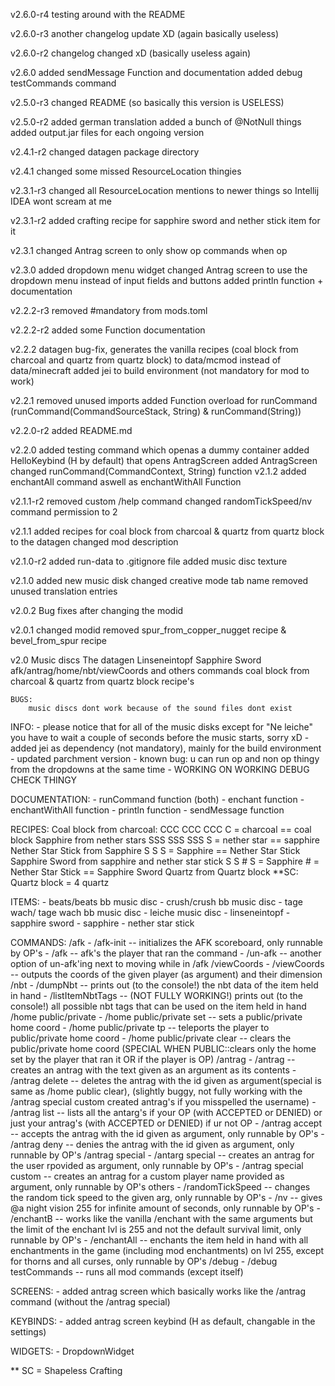 v2.6.0-r4
    testing around with the README

v2.6.0-r3
    another changelog update XD (again basically useless)

v2.6.0-r2
    changelog changed xD (basically useless again)

v2.6.0
    added sendMessage Function and documentation
    added debug testCommands command

v2.5.0-r3
    changed README (so basically this version is USELESS)

v2.5.0-r2
    added german translation
    added a bunch of @NotNull things
    added output.jar files for each ongoing version

v2.4.1-r2
    changed datagen package directory

v2.4.1
    changed some missed ResourceLocation thingies

v2.3.1-r3
    changed all ResourceLocation mentions to newer things so Intellij IDEA wont scream at me

v2.3.1-r2
    added crafting recipe for sapphire sword and nether stick item for it

v2.3.1
    changed Antrag screen to only show op commands when op

v2.3.0
    added dropdown menu widget
    changed Antrag screen to use the dropdown menu instead of input fields and buttons
    added println function + documentation

v2.2.2-r3
    removed #mandatory from mods.toml

v2.2.2-r2
    added some Function documentation

v2.2.2
    datagen bug-fix, generates the vanilla recipes (coal block from charcoal and quartz from quartz block) to data/mcmod instead of data/minecraft
    added jei to build environment (not mandatory for mod to work)

v2.2.1
    removed unused imports
    added Function overload for runCommand (runCommand(CommandSourceStack, String) & runCommand(String))

v2.2.0-r2
    added README.md

v2.2.0
    added testing command which openas a dummy container
    added HelloKeybind (H by default) that opens AntragScreen
    added AntragScreen
    changed runCommand(CommandContext, String) function
v2.1.2
    added enchantAll command aswell as enchantWithAll Function

v2.1.1-r2
    removed custom /help command
    changed randomTickSpeed/nv command permission to 2

v2.1.1
    added recipes for coal block from charcoal & quartz from quartz block to the datagen
    changed mod description

v2.1.0-r2
    added run-data to .gitignore file
    added music disc texture

v2.1.0
    added new music disk
    changed creative mode tab name
    removed unused translation entries

v2.0.2
    Bug fixes after changing the modid

v2.0.1
    changed modid
    removed spur_from_copper_nugget recipe & bevel_from_spur recipe

v2.0
    Music discs
    The datagen
    Linseneintopf
    Sapphire Sword
    afk/antrag/home/nbt/viewCoords and others commands
    coal block from charcoal & quartz from quartz block recipe's

    BUGS:
        music discs dont work because of the sound files dont exist



INFO:
    - please notice that for all of the music disks except for "Ne leiche" you have to wait a couple of seconds before the music starts, sorry xD
    - added jei as dependency (not mandatory), mainly for the build environment
    - updated parchment version
    - known bug: u can run op and non op thingy from the dropdowns at the same time
    - WORKING ON WORKING DEBUG CHECK THINGY

DOCUMENTATION:
    - runCommand function (both)
    - enchant function
    - enchantWithAll function
    - println function
    - sendMessage function

RECIPES:
Coal block from charcoal:
    CCC
    CCC
    CCC
    C = charcoal == coal block
Sapphire from nether stars
    SSS
    SSS
    SSS
    S = nether star == sapphire
Nether Star Stick from Sapphire
    S
    S
    S = Sapphire == Nether Star Stick
Sapphire Sword from sapphire and nether star stick
    S
    S
    #
    S = Sapphire
    # = Nether Star Stick == Sapphire Sword
Quartz from Quartz block **SC:
    Quartz block = 4 quartz

ITEMS:
    - beats/beats bb music disc
    - crush/crush bb music disc
    - tage wach/ tage wach bb music disc
    - leiche music disc
    - linseneintopf
    - sapphire sword
    - sapphire
    - nether star stick

COMMANDS:
    /afk
        - /afk-init                  -- initializes the AFK scoreboard, only runnable by OP's
        - /afk                       -- afk's the player that ran the command
        - /un-afk                    -- another option of un-afk'ing next to moving while in /afk
    /viewCoords
        - /viewCoords                -- outputs the coords of the given player (as argument) and their dimension
    /nbt
        - /dumpNbt                   -- prints out (to the console!) the nbt data of the item held in hand
        - /listItemNbtTags           -- (NOT FULLY WORKING!) prints out (to the console!) all possible nbt tags that can be used on the item held in hand
    /home public/private
        - /home public/private set   -- sets a public/private home coord
        - /home public/private tp    -- teleports the player to public/private home coord
        - /home public/private clear -- clears the public/private home coord (SPECIAL WHEN PUBLIC::clears only the home set by the player that ran it OR if the player is OP)
    /antrag
        - /antrag                    -- creates an antrag with the text given as an argument as its contents
        - /antrag delete             -- deletes the antrag with the id given as argument(special is same as /home public clear), (slightly buggy, not fully working with the /antrag special custom created antrag's if you misspelled the username)
        - /antrag list               -- lists all the antarg's if your OP (with ACCEPTED or DENIED) or just your antrag's (with ACCEPTED or DENIED) if ur not OP
        - /antrag accept             -- accepts the antrag with the id given as argument, only runnable by OP's
        - /antrag deny               -- denies the antrag with the id given as argument, only runnable by OP's
        /antrag special
            - /antarg special        -- creates an antrag for the user rpovided as argument, only runnable by OP's
            - /antrag special custom -- creates an antrag for a custom player name provided as argument, only runnable by OP's
    others
        - /randomTickSpeed           -- changes the random tick speed to the given arg, only runnable by OP's
        - /nv                        -- gives @a night vision 255 for infinite amount of seconds, only runnable by OP's
        - /enchantB                  -- works like the vanilla /enchant with the same arguments but the limit of the enchant lvl is 255 and not the default survival limit, only runnable by OP's
        - /enchantAll                -- enchants the item held in hand with all enchantments in the game (including mod enchantments) on lvl 255, except for thorns and all curses, only runnable by OP's
    /debug
        - /debug testCommands        -- runs all mod commands (except itself)

SCREENS:
    - added antrag screen which basically works like the /antrag command (without the /antrag special)

KEYBINDS:
    - added antrag screen keybind (H as default, changable in the settings)

WIDGETS:
    - DropdownWidget

**
SC = Shapeless Crafting